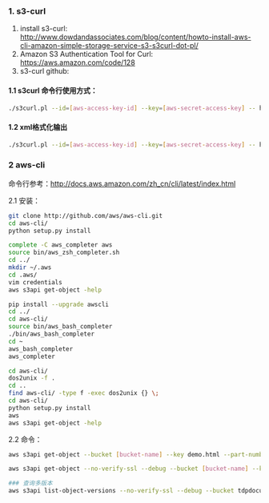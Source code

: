 ### 1. s3-curl

1. install s3-curl: http://www.dowdandassociates.com/blog/content/howto-install-aws-cli-amazon-simple-storage-service-s3-s3curl-dot-pl/
2. Amazon S3 Authentication Tool for Curl: https://aws.amazon.com/code/128
3. s3-curl github: 

#### 1.1 s3curl 命令行使用方式：

```sh
./s3curl.pl --id=[aws-access-key-id] --key=[aws-secret-access-key] -- http://s3.amazonaws.com/[bucket-name]/[key-name]
```

#### 1.2 xml格式化输出

```sh
./s3curl.pl --id=[aws-access-key-id] --key=[aws-secret-access-key] -- http://s3.amazonaws.com/[bucket-name]/[key-name] -v | xmllint --format
```

### 2 aws-cli

命令行参考：http://docs.aws.amazon.com/zh_cn/cli/latest/index.html

2.1 安装：

```sh
git clone http://github.com/aws/aws-cli.git
cd aws-cli/
python setup.py install

complete -C aws_completer aws
source bin/aws_zsh_completer.sh
cd ../
mkdir ~/.aws
cd .aws/
vim credentials
aws s3api get-object -help

pip install --upgrade awscli
cd ../
cd aws-cli/
source bin/aws_bash_completer
./bin/aws_bash_completer
cd ~
aws_bash_completer
aws_completer

cd aws-cli/
dos2unix -f .
cd ..
find aws-cli/ -type f -exec dos2unix {} \;
cd aws-cli/
python setup.py install
aws
aws s3api get-object -help

```

2.2 命令：

```sh
aws s3api get-object --bucket [bucket-name] --key demo.html --part-number 1 demo

aws s3api get-object --no-verify-ssl --debug --bucket [bucket-name] --key demo.html --part-number 1 demo

### 查询多版本
aws s3api list-object-versions --no-verify-ssl --debug --bucket tdpdocument --prefix dfgsdgf/demo.txt
```
